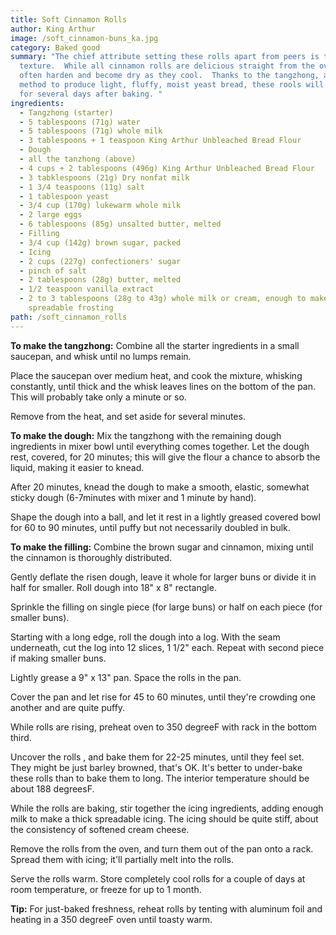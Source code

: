 ```yaml
---
title: Soft Cinnamon Rolls
author: King Arthur
image: /soft_cinnamon-buns_ka.jpg
category: Baked good
summary: "The chief attribute setting these rolls apart from peers is their
  texture.  While all cinnamon rolls are delicious straight from the oven, they
  often harden and become dry as they cool.  Thanks to the tangzhong, an Asian
  method to produce light, fluffy, moist yeast bread, these rools will stay soft
  for several days after baking. "
ingredients:
  - Tangzhong (starter)
  - 5 tablespoons (71g) water
  - 5 tablespoons (71g) whole milk
  - 3 tablespoons + 1 teaspoon King Arthur Unbleached Bread Flour
  - Dough
  - all the tanzhong (above)
  - 4 cups + 2 tablespoons (496g) King Arthur Unbleached Bread Flour
  - 3 tabklespoons (21g) Dry nonfat milk
  - 1 3/4 teaspoons (11g) salt
  - 1 tablespoon yeast
  - 3/4 cup (170g) lukewarm whole milk
  - 2 large eggs
  - 6 tablespoons (85g) unsalted butter, melted
  - Filling
  - 3/4 cup (142g) brown sugar, packed
  - Icing
  - 2 cups (227g) confectioners' sugar
  - pinch of salt
  - 2 tablespoons (28g) butter, melted
  - 1/2 teaspoon vanilla extract
  - 2 to 3 tablespoons (28g to 43g) whole milk or cream, enough to make a thick
    spreadable frosting
path: /soft_cinnamon_rolls
---
```

**To make the tangzhong:**  Combine all the starter ingredients in a small saucepan, and whisk until no lumps remain.  

Place the saucepan over medium heat, and cook the mixture, whisking constantly, until thick and the whisk leaves lines on the bottom of the pan.  This will probably take only a minute or so.

Remove from the heat, and set aside for several minutes.

**To make the dough:**  Mix the tangzhong with the remaining dough ingredients in mixer bowl until everything comes together.  Let the dough rest, covered, for 20 minutes; this will give the flour a chance to absorb the liquid, making it easier to knead.

After 20 minutes, knead the dough to make a smooth, elastic, somewhat sticky dough (6-7minutes with mixer and 1 minute by hand).

Shape the dough into a ball, and let it rest in a lightly greased covered bowl for 60 to 90 minutes, until puffy but not necessarily doubled in bulk.

**To make the filling:**  Combine the brown sugar and cinnamon, mixing until the cinnamon is thoroughly distributed.

Gently deflate the risen dough, leave it whole for larger buns or divide it in half for smaller.  Roll dough into 18" x 8" rectangle.

Sprinkle the filling on single piece (for large buns) or half on each piece (for smaller buns).

Starting with a long edge, roll the dough into a log.  With the seam underneath, cut the log into 12 slices, 1 1/2" each.  Repeat with second piece if making smaller buns.

Lightly grease a 9" x 13" pan.  Space the rolls in the pan.

Cover the pan and let rise for 45 to 60 minutes, until they're crowding one another and are quite puffy.

While rolls are rising, preheat oven to 350 degreeF with rack in the bottom third.

Uncover the rolls , and bake them for 22-25 minutes, until they feel set.  They might be just barley browned, that's OK.  It's better  to under-bake these rolls than to bake them to long.  The interior temperature should be about 188 degreesF.

While the rolls are baking, stir together the icing ingredients, adding enough milk to make a thick spreadable icing.  The icing should be quite stiff, about the consistency of softened cream cheese.

Remove the rolls from the oven, and turn them out of the pan onto a rack.  Spread them with icing; it'll partially melt into the rolls.

Serve the rolls warm.  Store completely cool rolls for a couple of days at room temperature, or freeze for up to 1 month.

**Tip:**  For just-baked freshness, reheat rolls by tenting with aluminum foil and heating in a 350 degreeF oven until toasty warm.
